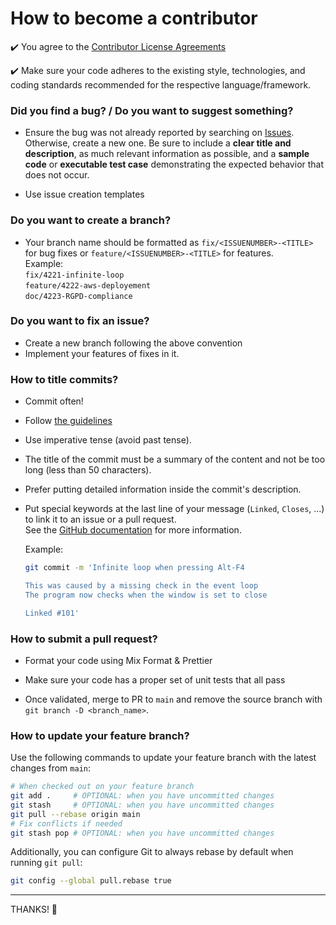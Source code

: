 # How to become a contributor

✔️ You agree to the [Contributor License Agreements](https://www.contributor-covenant.org)

✔️ Make sure your code adheres to the existing style, technologies, and coding standards recommended for the respective language/framework.

### **Did you find a bug? / Do you want to suggest something?**

- Ensure the bug was not already reported by searching on [Issues](https://github.com/EpitechMscProPromo2025/T-POO-700-NAN_3/issues).  
  Otherwise, create a new one. Be sure to include a **clear title and description**, as much relevant information as possible, and a **sample code** or **executable test case** demonstrating the expected behavior that does not occur.

- Use issue creation templates

### **Do you want to create a branch?**

- Your branch name should be formatted as `fix/<ISSUENUMBER>-<TITLE>` for bug fixes or `feature/<ISSUENUMBER>-<TITLE>` for features.  
  Example:  
  `fix/4221-infinite-loop`  
  `feature/4222-aws-deployement`  
  `doc/4223-RGPD-compliance`

### **Do you want to fix an issue?**

- Create a new branch following the above convention
- Implement your features of fixes in it.

### **How to title commits?**

- Commit often!

- Follow [the guidelines](https://cbea.ms/git-commit/)

- Use imperative tense (avoid past tense).

- The title of the commit must be a summary of the content and not be too long (less than 50 characters).

- Prefer putting detailed information inside the commit's description.

- Put special keywords at the last line of your message (`Linked`, `Closes`, ...) to link it to an issue or a pull request.  
  See the [GitHub documentation](https://docs.github.com/en/github/managing-your-work-on-github/linking-a-pull-request-to-an-issue) for more information.

  Example:

  ```sh
  git commit -m 'Infinite loop when pressing Alt-F4

  This was caused by a missing check in the event loop
  The program now checks when the window is set to close

  Linked #101'
  ```

### **How to submit a pull request?**

- Format your code using Mix Format & Prettier

- Make sure your code has a proper set of unit tests that all pass

- Once validated, merge to PR to `main` and remove the source branch with `git branch -D <branch_name>`.

### **How to update your feature branch?**

Use the following commands to update your feature branch with the latest changes from `main`:

```sh
# When checked out on your feature branch
git add .     # OPTIONAL: when you have uncommitted changes
git stash     # OPTIONAL: when you have uncommitted changes
git pull --rebase origin main
# Fix conflicts if needed
git stash pop # OPTIONAL: when you have uncommitted changes
```

Additionally, you can configure Git to always rebase by default when running `git pull`:

```sh
git config --global pull.rebase true
```

---

THANKS! 💚
